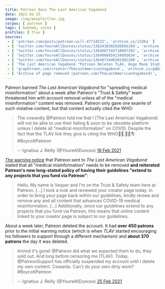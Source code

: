 ```yaml
---
title: Patreon Bans The Last American Vagabond
date: 2021-02-25
image: /img/people/tlav.jpg
corpos: [ patreon ]
tags: [ banned, covid ]
profiles: [ tlav ]
sources:
 - [ 'patreon.com/posts/patreon-will-47714532', 'archive.is/i52Kq' ]
 - [ 'twitter.com/YoureAllDunces/status/1362438302926856194', 'archive.is/1s3n1' ]
 - [ 'twitter.com/YoureAllDunces/status/1364687193718067202', 'archive.is/MWA6v' ]
 - [ 'twitter.com/YoureAllDunces/status/1364966854234693634', 'archive.is/wf0Vp' ]
 - [ 'twitter.com/YoureAllDunces/status/1364973446501982208', 'archive.is/bxgva' ]
 - [ 'The Last American Vagabond "Patreon Deletes TLAV, Huge Mask Study Confirms Dangers, Vaccine Passports & Our Runaway Government" on BitChute (26 Feb 2021)', 'www.bitchute.com/video/4obgmj29CGzK/' ]
 - [ 'graphtreon.com/creator/TheLastAmericanVagabond', 'archive.is/gQDA7' ]
 - [ 'Archive of page removed (patreon.com/TheLastAmericanVagabond)', 'archive.is/vS6CO' ]
---
```


Patreon banned _The Last American Vagabond_ for "spreading medical
misinformation" about a week after Patreon's "Trust & Safety" team threatened
him with account removal unless all of the "medical misinformation" content was
removed. Patreon only gave one examle of such violative content, but that
content actually cited the WHO:

> The cowardly @Patreon told me that I (The Last American Vagabond) will not be
> able to use their failing & soon to be obsolete platform unless I delete all
> "medical misinformation" on COVID. Despite the fact that the TLAV link they
> give is citing the WHO🤦‍♂️.🦠🤡🌎 #BoycottPatreon
>
> -- Ignatius J. Reilly (@YoureAllDunces) [18 Feb 2021](https://archive.is/1s3n1)

[The warning notice](warning.jpg) that Patreon sent to _The Last American
Vagabond_ stated that all "medical misinformation" needs to be removed **and
reiterated Patreon's now long-stated policy of having their guidelines "extend
to any projects that you fund via Patreon"**:

> Hello, My name is Vesper and I'm on the Trust & Safety team here at Patreon.
> [...] I took a look and reviewed your creator page today. In order to bring
> your page back within our guidelines, kindly review and remove any and all
> content that advances COVID-19 medical misinformation. [...] Additionally,
> since our guidelines extend to any projects that you fund via Patreon, this
> means that online content linked to your creator page is subject to our
> guidelines.

About a week later, Patreon deleted the account. It had **over 450 patrons**
prior to the initial warning notice (which is when _TLAV_ started encouraging
his followers to support through a different mechanism) and **about 370
patrons** the day it was deleted.

> Annnd it's gone! @Patreon did what we expected them to do, they sold out. And
> long before censoring me (TLAV). Today, @PatreonSupport has officially
> suspended my account until I delete my own content. Cowards. Can't do your
> own dirty work? #BoycottPatreon
>
> -- Ignatius J. Reilly (@YoureAllDunces) [25 Feb 2021](https://archive.is/wf0Vp)
